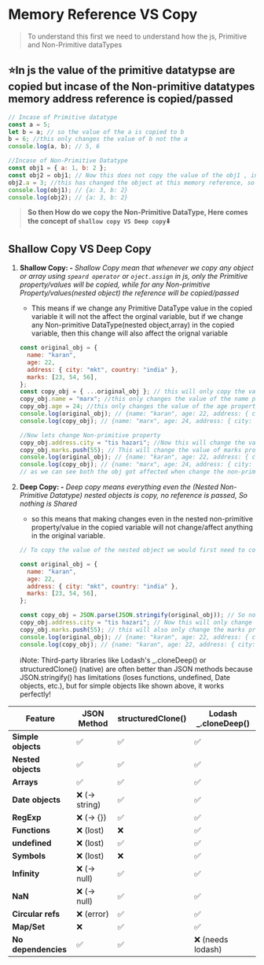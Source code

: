 # **Memory Reference VS Copy**

> To understand this first we need to understand how the js, Primitive and Non-Primitive dataTypes

## ⭐In js the value of the primitive datatypse are copied but incase of the Non-primitive datatypes memory address reference is copied/passed

```js
// Incase of Primitive datatype
const a = 5;
let b = a; // so the value of the a is copied to b
b = 6; //this only changes the value of b not the a
console.log(a, b); // 5, 6

//Incase of Non-Primitive Datatype
const obj1 = { a: 1, b: 2 };
const obj2 = obj1; // Now this does not copy the value of the obj1 , instead the memory address is copied so if we make any change in obj2, it will also change the value of obj1
obj2.a = 3; //this has changed the object at this memory reference, so any variable pointing at this memory-reference will have the same modified value
console.log(obj1); // {a: 3, b: 2}
console.log(obj2); // {a: 3, b: 2}
```

> **So then How do we copy the Non-Primitive DataType, Here comes the concept of `shallow copy VS Deep copy`⬇️**

## **Shallow Copy VS Deep Copy**

1. **Shallow Copy: -** _Shallow Copy mean that whenever we copy any object or array using `speard operator` or `oject.assign` in js, only the Primitive property/values will be copied, while for any Non-primitive Property/values(nested object) the reference will be copied/passed_

   - This means if we change any Primitive DataType value in the copied variable it will not the affect the orginal variable, but if we change any Non-primitive DataType(nested object,array) in the copied variable, then this change will also affect the orignal variable

   ```js
   const original_obj = {
     name: "karan",
     age: 22,
     address: { city: "mkt", country: "india" },
     marks: [23, 54, 56],
   };
   const copy_obj = { ...original_obj }; // this will only copy the value of primitive property, and for the non-primitive property like address and marks the memory-reference is passed
   copy_obj.name = "marx"; //this only changes the value of the name property in the copied variable only, the value of the name is not changed in the original obj
   copy_obj.age = 24; //this only changes the value of the age property in the copied variable only, the value of the age is not changed in the original obj
   console.log(original_obj); // {name: "karan", age: 22, address: { city: "mkt", country: "india" }, marks: [23, 54, 56]}
   console.log(copy_obj); // {name: "marx", age: 24, address: { city: "mkt", country: "india" }, marks: [23, 54, 56]}

   //Now lets change Non-primitive property
   copy_obj.address.city = "tis hazari"; //Now this will change the value of address property in both the original and copy variable, as we have discussed erlier, that for the non-primitive property there memory-reference are copied/passed
   copy_obj.marks.push(55); // This will change the value of marks property in both the original and copy variable, as we have discussed erlier, that for the non-primitive property there memory-reference are copied/passed
   console.log(original_obj); // {name: "karan", age: 22, address: { city: "tis hazari", country: "india" }, marks: [23, 54, 56, 55 ]}
   console.log(copy_obj); // {name: "marx", age: 24, address: { city: "tis hazari", country: "india" }, marks: [23, 54, 56, 55 ]}
   // as we can see both the obj got affected when change the non-primitive property, cause these are shared in shallow copy
   ```

2. **Deep Copy: -** _Deep copy means everything even the (Nested Non-Primitive Datatype) nested objects is copy, no reference is passed, So nothing is Shared_

   - so this means that making changes even in the nested non-primitive property/value in the copied variable will not change/affect anything in the original variable.

   ```js
   // To copy the value of the nested object we would first need to convert the whole object to Primitive DataType(string) using JSON.Stringigy (we can also use thrid party packages which behind the scene does the same)

   const original_obj = {
     name: "karan",
     age: 22,
     address: { city: "mkt", country: "india" },
     marks: [23, 54, 56],
   };

   const copy_obj = JSON.parse(JSON.stringify(original_obj)); // So now this copy everything, even nested Non-Primitive Types, Nothing is Shared
   copy_obj.address.city = "tis hazari"; // Now this will only change the address property in the copy variable only, as we have discussed erlier in deep copy no memory-reference is passed, everything is copied.
   copy_obj.marks.push(55); // this will also only change the marks property in the copy variable only, as we have discussed erlier in deep copy no memory-reference is passed, everything is copied.
   console.log(original_obj); // {name: "karan", age: 22, address: { city: "mkt", country: "india" }, marks: [23, 54, 56 ]}
   console.log(copy_obj); // {name: "karan", age: 22, address: { city: "tis hazari", country: "india" }, marks: [23, 54, 56, 55 ]}
   ```

   ℹ️Note: Third-party libraries like Lodash's \_.cloneDeep() or structuredClone() (native) are often better than JSON methods because JSON.stringify() has limitations (loses functions, undefined, Date objects, etc.), but for simple objects like shown above, it works perfectly!

| Feature             | JSON Method   | structuredClone() | Lodash \_.cloneDeep() |
| ------------------- | ------------- | ----------------- | --------------------- |
| **Simple objects**  | ✅            | ✅                | ✅                    |
| **Nested objects**  | ✅            | ✅                | ✅                    |
| **Arrays**          | ✅            | ✅                | ✅                    |
| **Date objects**    | ❌ (→ string) | ✅                | ✅                    |
| **RegExp**          | ❌ (→ {})     | ✅                | ✅                    |
| **Functions**       | ❌ (lost)     | ❌                | ✅                    |
| **undefined**       | ❌ (lost)     | ✅                | ✅                    |
| **Symbols**         | ❌ (lost)     | ❌                | ✅                    |
| **Infinity**        | ❌ (→ null)   | ✅                | ✅                    |
| **NaN**             | ❌ (→ null)   | ✅                | ✅                    |
| **Circular refs**   | ❌ (error)    | ✅                | ✅                    |
| **Map/Set**         | ❌            | ✅                | ✅                    |
| **No dependencies** | ✅            | ✅                | ❌ (needs lodash)     |
